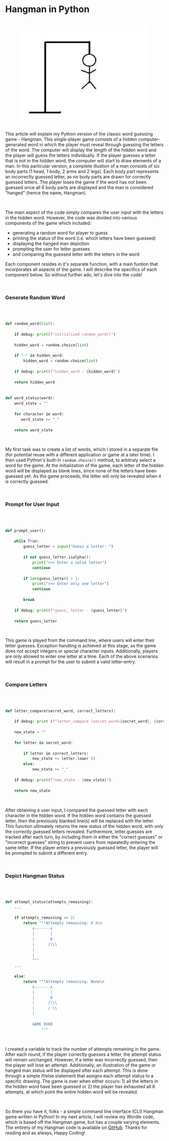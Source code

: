 # Hangman in Python  
<br>             

<div align="center">
<img style="float: block; margin: 0" width="400" height="300" src="images/hangman.png"> 
</div>

<br>             

This article will explain my Python version of the classic word guessing game - Hangman. This single-player game consists of a hidden computer-generated word in which the player must reveal through guessing the letters of the word. The computer will display the length of the hidden word and the player will guess the letters individually. If the player guesses a letter that is not in the hidden word, the computer will start to draw elements of a man. In this particular version, a complete illustion of a man consists of six body parts (1 head, 1 body, 2 arms and 2 legs). Each body part represents an incorrectly guessed letter, as no body parts are drawn for correctly guessed letters. The player loses the game if the word has *not* been guessed once all 6 body parts are displayed and the man is considered "hanged" (hence the name, Hangman).

<br>

The main aspect of the code simply compares the user input with the letters in the hidden word. However, the code was divided into various components of the game which included:

- generating a random word for player to guess
- printing the status of the word (i.e. which letters have been guessed)
- displaying the hanged man depiction
- prompting the user for letter guesses
- and comparing the guessed letter with the letters in the word
  
Each component resides in it's separate function, with a main funtion that incorporates all aspects of the game. I will describe the specifics of each component below. So without further ado, let's dive into the code!

<br>

### Generate Random Word
<br>

```python

def random_word(list):

    if debug: print(f"initialized random_word()")

    hidden_word = random.choice(list)

    if "-" in hidden_word:
        hidden_word = random.choice(list)

    if debug: print(f"hidden_word - {hidden_word}")

    return hidden_word


def word_status(word):
    word_state = ""

    for character in word:
       word_state += "_" 

    return word_state

```
<br>

My first task was to create a list of words, which I stored in a separate file (for potential reuse with a different application or game at a later time). I then used Python's built-in ```random.choice()``` method, to arbitraly select a word for the game. At the initialization of the game, each letter of the hidden word will be displayed as blank lines, since none of the letters have been guessed yet. As the game proceeds, the letter will only be revealed when it is correctly guessed. 

<br>

### Prompt for User Input
<br>

```python

def prompt_user():

    while True: 
        guess_letter = input("Guess a letter: ")

        if not guess_letter.isalpha():
            print(">>> Enter a valid letter")
            continue

        if len(guess_letter) > 1:
            print(">>> Enter only one letter")
            continue

        break

    if debug: print(f"guess_ letter - {guess_letter}")

    return guess_letter

```
<br>

This game is played from the command line, where users will enter their letter guesses. Exception handling is achieved at this stage, as the game does not accept integers or special character inputs. Additionally, players are only allowed to enter one letter at a time. Each of the above scenarios will result in a prompt for the user to submit a valid letter-entry. 

<br>

### Compare Letters 
<br>

```python

def letter_compare(secret_word, correct_letters):

    if debug: print (f"letter_compare (secret_word={secret_word}, {correct_letters})")

    new_state = ""

    for letter in secret_word:

        if letter in correct_letters:
            new_state += letter.lower ()
        else:
            new_state += "_"

    if debug: print(f"new_state - {new_state}")

    return new_state

```
<br>

After obtaining a user input, I compared the guessed letter with each character in the hidden word. If the hidden word contains the guessed letter, then the previously blanked line(s) will be replaced with the letter. This function ultimately returns the new status of the hidden word, with only the correctly guessed letters revealed. Furthermore, letter guesses are tracked after each turn, by including them in either the "correct guesses" or "incorrect guesses" string to prevent users from repeatedly entering the same letter. If the player enters a previously guessed letter, the player will be prompted to submit a different entry. 

<br>

### Depict Hangman Status 
<br>

```python

def attempt_status(attempts_remaining):
    ...

    if attempts_remaining == 2:
        return """Attempts remaining: X X\n
            x-------x
            |       |
            |       0
            |      /|\\
            |
            |
            """
    ...

    else:
        return """Attempts remaining: None\n
            x-------x
            |       |
            |       0
            |      /|\\
            |      / \\
            |

            GAME OVER
                """

```
<br>

I created a variable to track the number of attempts remaining in the game. After each round, if the player correctly guesses a letter, the attempt status will remain unchanged. However, if a letter was incorrectly guessed, then the player will lose an attempt. Additionally, an illustration of the game or hanged man status will be displayed after each attempt. This is done through a simple if/else statement that assigns each attempt status to a specific drawing. The game is over when either occurs: 1) all the letters in the hidden word have been guessed or 2) the player has exhausted all 6 attempts, at which point the entire hidden word will be revealed. 

<br>

So there you have it, folks - a simple command line interface (CLI) Hangman game written in Python! In my next article, I will review my Wordle code, which is based off the Hangman game, but has a couple varying elements. The entirety of my Hangman code is available on [GitHub](https://github.com/kimiekomi/hangman). Thanks for reading and as always, Happy Coding!

<br>
